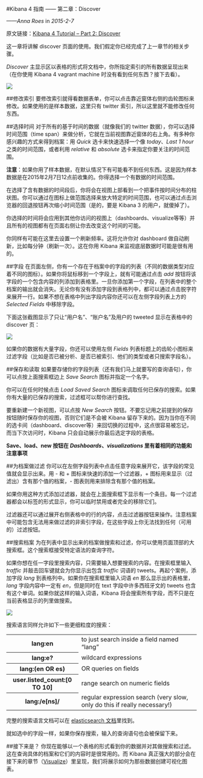 #Kibana 4 指南 —— 第二章：Discover

*——Anna Roes* in *2015-2-7*

原文链接：[Kibana 4 Tutorial – Part 2: Discover](https://www.timroes.de/2015/02/07/kibana-4-tutorial-part-2-discover/)

这一章将讲解 discover 页面的使用。我们假定你已经完成了上一章节的相关步骤。

*Discover* 主显示区以表格的形式将文档中，你所指定索引的所有数据呈现出来（在你使用 Kibana 4 vagrant machine 时没有看到任何东西？接下去看）。

[![](https://www.timroes.de/wp-content/uploads/2015/02/discover-unfiltered-300x169.png)](https://www.timroes.de/wp-content/uploads/2015/02/discover-unfiltered.png)

##修改索引
要修改索引就得看数据表单，你可以点击靠近窗体右侧的齿轮图标来修改。如果使用的是样本数据，这里只有 twitter 索引，所以这里就不能修改任何东西。

##选择时间
对于所有的基于时间的数据（就像我们的 twitter 数据），你可以选择时间范围（time span）来做分析，它就在当前视图靠近窗体的右上角。有多种你感兴趣的方式来得到档案：用 *Quick* 选卡来快速选择一个像 *today*、*Last 1 hour* 之类的时间范围，或者利用 *relative* 和 *absolute* 选卡来指定你要关注的时间范围。

**注意**：如果你用了样本数据，在默认情况下有可能看不到任何东西。这是因为样本数据是在2015年2月7日12点前收集的。你得选择一个有数据的时间范围。

在选择了含有数据的时间段后，你将会在视图上部看到一个把事件按时间分布的柱状图。你可以通过在图标上做范围选择来放大特定的时间范围，也可以通过点击浏览器的回退按钮再次缩小时间范围（是的，要是 Kibana 3 的用户，就傻掉了）。

你选择的时间将会应用到其他你访问的视图上（dashboards、visualize等等）并且所有的视图都有在页面右侧让你去改变这个时间的可能。

你同样有可能在这里去设置一个刷新频率。这将允许你对 dashboard 做自动刷新，比如每分钟（刷新一次）。这在你用 Kibana 来监视底层数据时可能是很有用的。

##字段
在页面左侧，你有一个存在于档案中的字段的列表（不同的数据类型对应着不同的图标）。如果你将鼠标移到一个字段上，就有可能通过点击 *add* 按钮将该字段的一个包含内容的列添加到表格里。一旦你添加第一个字段，在列表中的整个档案的输出就会消失。无论你有没有添加字段到表格列中，都可以通过点击脱字符来展开一行。如果不想在表格中列出字段内容你还可以在左侧字段列表上方的 *Selected Fields* 中移除字段。

下面这张截图显示了只让“用户名”、“账户名”及用户的 tweeted 显示在表格中的 discover 页：

[![](https://www.timroes.de/wp-content/uploads/2015/02/discover-columns-300x169.png)](https://www.timroes.de/wp-content/uploads/2015/02/discover-columns.png)

如果你的数据有大量字段，你还可以使用左侧 *Fields* 列表标题上的齿轮小图标来过滤字段（比如是否已被分析、是否已被索引、他们的类型或者只搜索字段名）。

##保存和读取
如果要存储你的字段列表（还有我们马上就要写的查询语句），你可以点按上面搜索框边上 *Save Search* 图标并指定一个名字。

你可以在任何时候点击 *Load Saved Search* 图标来调取任何已保存的搜索。如果你有大量的已保存的搜索，过滤框可以帮你进行查找。

要重新建一个新视图，可以点按 *New Search* 按钮。不要忘记用之前提到的保存按钮随时保存你的视图，否则它们是不会被 Kibana 留存下来的。因为当你在不同的选卡间（dashboard、discover等）来回切换的过程中，这点很容易被忘记，而当下次访问时，Kibana 只会自动展示你最后选定字段的表格。

**Save、load、new 按钮在 *Dashboards*、*visualizations* 里有着相同的功能和注意事项**

##为档案做过滤
你可以在左侧字段列表中点击任意字段来展开它，该字段的常见值就会显示出来。用 - 和 + 图标来快速的添加一个过滤器，+ 图标用来显示（过滤出）含有那个值的档案，- 图表则用来排除含有那个值的档案。

如果你用这种方式添加过滤器，就会在上面搜索框下显示有一个条目。每一个过滤器都会以标签的形式显示，你可以临时禁用或者完全的移除它们。

过滤器还可以通过展开右侧表格中的行的内容，点击过滤器按钮来操作。注意档案中可能包含无法用来做过滤的非索引字段，在这些字段上你无法找到任何（可用的）过滤按钮。

##搜索档案
为在列表中显示出来的档案做搜索和过滤，你可以使用页面顶部的大搜索框。这个搜索框接受特定语法的查询字符。

如果你想在任一字段里搜索内容，只需要输入想要搜索的内容。在搜索框里输入 *traffic* 并敲击回车键就会为你显示出包含 *traffic* 词语的 tweets。再起个案例，添加字段 *lang* 到表格列中。如果你在搜索框里输入词语 *en* 那么显示出的表格里，*lang* 字段内容中一定有 *en*，但是同时在 text 字段中许多西班牙文的 tweets 也含有这个单词。如果你就这样的输入词语，Kibana 将会搜索所有字段，而不只是在当前表格显示的列里做搜索。

[![](https://www.timroes.de/wp-content/uploads/2015/02/discover-search-en-300x169.png)](https://www.timroes.de/wp-content/uploads/2015/02/discover-search-en.png)

搜索语言同样允许如下一些更细粒度的搜索：

<table>
	<tbody>
		<tr>
			<th>lang:en</th>
			<td>to just search inside a field named “lang”</td>
		</tr>
		<tr>
			<th>lang:e?</th>
			<td>wildcard expressions</td>
		</tr>
		<tr>
			<th>lang:(en OR es)</th>
			<td>OR queries on fields</td>
		</tr>
		<tr>
			<th>user.listed_count:[0 TO 10]</th>
			<td>range search on numeric fields</td>
		</tr>
		<tr>
			<th>lang:/e[ns]/</th>
			<td>regular expression search (very slow, only do this if really necessary!)</td>
		</tr>
	</tbody>
</table>

完整的搜索语言文档可以在 [elasticsearch 文档](http://www.elasticsearch.org/guide/en/elasticsearch/reference/current/query-dsl-query-string-query.html#query-string-syntax)里找到。

就如选中的字段一样，如果你保存搜索，输入的查询语句也会被保留下来。

##接下来是？
你现在能够以一个表格的形式看到你的数据并对其做搜索和过滤。这在查询具体的档案和它们的内容时是很常用的。而 Kibana 真正强大的部分会在接下来的章节（[Visualize](https://www.timroes.de/2015/02/07/kibana-4-tutorial-part-3-visualize/)）里呈现，我们将展示如何为那些数据创建可视化图表。

